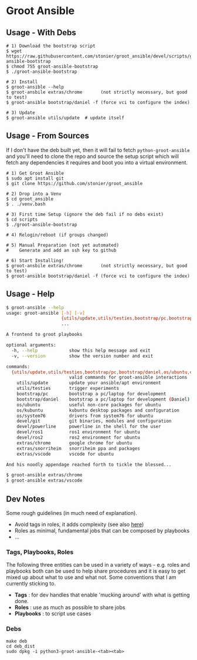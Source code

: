 # Groot Ansible

## Usage - With Debs


```
# 1) Download the bootstrap script
$ wget https://raw.githubusercontent.com/stonier/groot_ansible/devel/scripts/groot-ansible-bootstrap
$ chmod 755 groot-ansible-bootstrap
$ ./groot-ansible-bootstrap

# 2) Install
$ groot-ansible --help
$ groot-ansbile extras/chrome       (not strictly necessary, but good to test)
$ groot-ansible bootstrap/daniel -f (force vci to configure the index)

# 3) Update
$ groot-ansible utils/update  # update itself
```

## Usage - From Sources

If I don't have the deb built yet, then it will fail to fetch `python-groot-ansible` and you'll need to clone the repo and source the setup script which will fetch any dependencies it requires and boot you into a virtual environment.

```
# 1) Get Groot Ansible
$ sudo apt install git
$ git clone https://github.com/stonier/groot_ansible

# 2) Drop into a Venv
$ cd groot_ansible
$ . ./venv.bash

# 3) First time Setup (ignore the deb fail if no debs exist)
$ cd scripts
$ ./groot-ansible-bootstrap

# 4) Relogin/reboot (if groups changed)

# 5) Manual Preparation (not yet automated)
#    Generate and add an ssh key to github

# 6) Start Installing!
$ groot-ansbile extras/chrome       (not strictly necessary, but good to test)
$ groot-ansible bootstrap/daniel -f (force vci to configure the index)
```

## Usage - Help

```bash
$ groot-ansible --help
usage: groot-ansible [-h] [-v]
                     {utils/update,utils/testies,bootstrap/pc,bootstrap/daniel,os/ubuntu,os/kubuntu,os/system76,devel/git,devel/powerline,devel/ros1,devel/ros2,extras/chrome,extras/snorriheim,extras/vscode}
                     ...

A frontend to groot playbooks

optional arguments:
  -h, --help            show this help message and exit
  -v, --version         show the version number and exit

commands:
  {utils/update,utils/testies,bootstrap/pc,bootstrap/daniel,os/ubuntu,os/kubuntu,os/system76,devel/git,devel/powerline,devel/ros1,devel/ros2,extras/chrome,extras/snorriheim}
                        valid commands for groot-ansible interactions
    utils/update        update your ansible/apt environment
    utils/testies       trigger experiments
    bootstrap/pc        bootstrap a pc/laptop for development
    bootstrap/daniel    bootstrap a pc/laptop for development (Daniel)
    os/ubuntu           useful non-core packages for ubuntu
    os/kubuntu          kubuntu desktop packages and configuration
    os/system76         drivers from system76 for ubuntu
    devel/git           git binaries, modules and configuration
    devel/powerline     powerline in the shell for the user
    devel/ros1          ros1 environment for ubuntu
    devel/ros2          ros2 environment for ubuntu
    extras/chrome       google chrome for ubuntu
    extras/snorriheim   snorriheim ppa and packages
    extras/vscode       vscode for ubuntu

And his noodly appendage reached forth to tickle the blessed...

$ groot-ansible extras/chrome
$ groot-ansible extras/vscode
```

## Dev Notes

Some rough guidelines (in much need of explanation).

* Avoid tags in roles, it adds complexity (see also [here](https://www.theodo.fr/blog/2015/10/best-practices-to-build-great-ansible-playbooks/))
* Roles as minimal, fundamental jobs that can be composed by playbooks
* ...

### Tags, Playbooks, Roles

The following three entities can be used in a variety of ways - e.g. roles and playbooks
both can be used to help share procedures and it is easy to get mixed up about
what to use and what not. Some conventions that I am currently sticking to.

* **Tags** : for dev handles that enable 'mucking around' with what is getting done.
* **Roles** : use as much as possible to share jobs
* **Playbooks** : to script use cases

### Debs

```
make deb
cd deb_dist
sudo dpkg -i python3-groot-ansible-<tab><tab>
```
